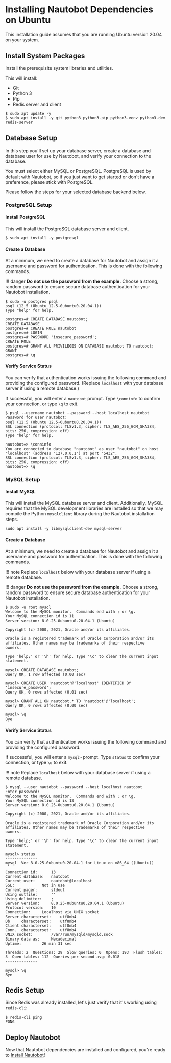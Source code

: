 # Installing Nautobot Dependencies on Ubuntu

This installation guide assumes that you are running Ubuntu version 20.04 on your system.

## Install System Packages

Install the prerequisite system libraries and utilities.

This will install:

- Git
- Python 3
- Pip
- Redis server and client

```no-highlight
$ sudo apt update -y
$ sudo apt install -y git python3 python3-pip python3-venv python3-dev redis-server
```

## Database Setup

In this step you'll set up your database server, create a database and database user for use by Nautobot, and verify your connection to the database.

You must select either MySQL or PostgreSQL. PostgreSQL is used by default with Nautobot, so if you just want to get started or don't have a preference, please stick with PostgreSQL.

Please follow the steps for your selected database backend below.

### PostgreSQL Setup

#### Install PostgreSQL

This will install the PostgreSQL database server and client.

```no-highlight
$ sudo apt install -y postgresql
```

#### Create a Database

At a minimum, we need to create a database for Nautobot and assign it a username and password for authentication. This
is done with the following commands.

!!! danger
    **Do not use the password from the example.** Choose a strong, random password to ensure secure database
    authentication for your Nautobot installation.

```no-highlight
$ sudo -u postgres psql
psql (12.5 (Ubuntu 12.5-0ubuntu0.20.04.1))
Type "help" for help.

postgres=# CREATE DATABASE nautobot;
CREATE DATABASE
postgres=# CREATE ROLE nautobot 
postgres=# LOGIN
postgres=# PASSWORD 'insecure_password';
CREATE ROLE
postgres=# GRANT ALL PRIVILEGES ON DATABASE nautobot TO nautobot;
GRANT
postgres=# \q
```

#### Verify Service Status

You can verify that authentication works issuing the following command and providing the configured password. (Replace `localhost` with your database server if using a remote database.)

If successful, you will enter a `nautobot` prompt. Type `\conninfo` to confirm your connection, or type `\q` to exit.

```no-highlight
$ psql --username nautobot --password --host localhost nautobot
Password for user nautobot:
psql (12.5 (Ubuntu 12.5-0ubuntu0.20.04.1))
SSL connection (protocol: TLSv1.3, cipher: TLS_AES_256_GCM_SHA384, bits: 256, compression: off)
Type "help" for help.

nautobot=> \conninfo
You are connected to database "nautobot" as user "nautobot" on host "localhost" (address "127.0.0.1") at port "5432".
SSL connection (protocol: TLSv1.3, cipher: TLS_AES_256_GCM_SHA384, bits: 256, compression: off)
nautobot=> \q
```

### MySQL Setup

#### Install MySQL

This will install the MySQL database server and client. Additionally, MySQL requires that the MySQL development libraries are installed so that we may compile the Python `mysqlclient` library during the Nautobot installation steps.

```no-highlight
sudo apt install -y libmysqlclient-dev mysql-server
```

#### Create a Database

At a minimum, we need to create a database for Nautobot and assign it a username and password for authentication. This is done with the following commands.

!!! note
    Replace `localhost` below with your database server if using a remote database.

!!! danger
    **Do not use the password from the example.** Choose a strong, random password to ensure secure database authentication for your Nautobot installation.

```no-highlight
$ sudo -u root mysql
Welcome to the MySQL monitor.  Commands end with ; or \g.
Your MySQL connection id is 11
Server version: 8.0.25-0ubuntu0.20.04.1 (Ubuntu)

Copyright (c) 2000, 2021, Oracle and/or its affiliates.

Oracle is a registered trademark of Oracle Corporation and/or its
affiliates. Other names may be trademarks of their respective
owners.

Type 'help;' or '\h' for help. Type '\c' to clear the current input statement.

mysql> CREATE DATABASE nautobot;
Query OK, 1 row affected (0.00 sec)

mysql> CREATE USER 'nautobot'@'localhost' IDENTIFIED BY 'insecure_password';
Query OK, 0 rows affected (0.01 sec)

mysql> GRANT ALL ON nautobot.* TO 'nautobot'@'localhost';
Query OK, 0 rows affected (0.00 sec)

mysql> \q
Bye
```

#### Verify Service Status

You can verify that authentication works issuing the following command and providing the configured password.

If successful, you will enter a `mysql>` prompt. Type `status` to confirm your connection, or type `\q` to exit.

!!! note
    Replace `localhost` below with your database server if using a remote database.

```no-highlight
$ mysql --user nautobot --password --host localhost nautobot
Enter password:
Welcome to the MySQL monitor.  Commands end with ; or \g.
Your MySQL connection id is 13
Server version: 8.0.25-0ubuntu0.20.04.1 (Ubuntu)

Copyright (c) 2000, 2021, Oracle and/or its affiliates.

Oracle is a registered trademark of Oracle Corporation and/or its
affiliates. Other names may be trademarks of their respective
owners.

Type 'help;' or '\h' for help. Type '\c' to clear the current input statement.

mysql> status
--------------
mysql  Ver 8.0.25-0ubuntu0.20.04.1 for Linux on x86_64 ((Ubuntu))

Connection id:		13
Current database:	nautobot
Current user:		nautobot@localhost
SSL:			Not in use
Current pager:		stdout
Using outfile:		''
Using delimiter:	;
Server version:		8.0.25-0ubuntu0.20.04.1 (Ubuntu)
Protocol version:	10
Connection:		Localhost via UNIX socket
Server characterset:	utf8mb4
Db     characterset:	utf8mb4
Client characterset:	utf8mb4
Conn.  characterset:	utf8mb4
UNIX socket:		/var/run/mysqld/mysqld.sock
Binary data as:		Hexadecimal
Uptime:			26 min 31 sec

Threads: 2  Questions: 29  Slow queries: 0  Opens: 193  Flush tables: 3  Open tables: 112  Queries per second avg: 0.018
--------------

mysql> \q
Bye
```

## Redis Setup

Since Redis was already installed, let's just verify that it's working using `redis-cli`:

```
$ redis-cli ping
PONG
```

## Deploy Nautobot

Now that Nautobot dependencies are installed and configured, you're ready to [Install Nautobot](../nautobot)!

